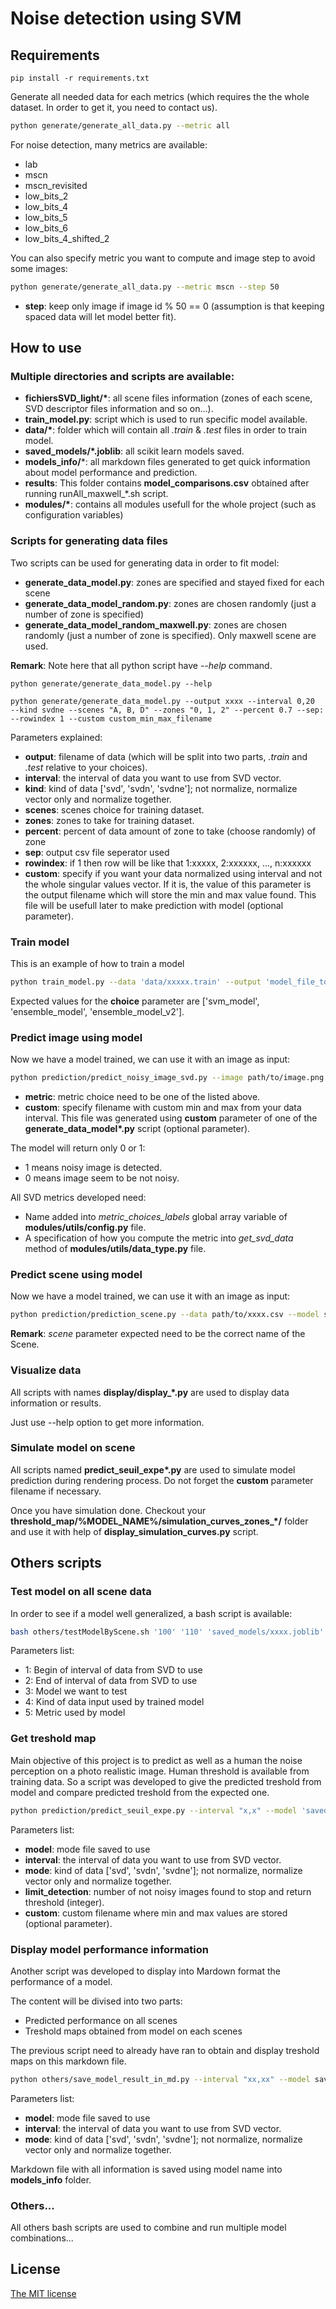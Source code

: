 # Noise detection using SVM

## Requirements

```
pip install -r requirements.txt
```

Generate all needed data for each metrics (which requires the the whole dataset. In order to get it, you need to contact us).

```bash
python generate/generate_all_data.py --metric all
```

For noise detection, many metrics are available:
- lab
- mscn
- mscn_revisited
- low_bits_2
- low_bits_4
- low_bits_5
- low_bits_6
- low_bits_4_shifted_2

You can also specify metric you want to compute and image step to avoid some images:
```bash
python generate/generate_all_data.py --metric mscn --step 50
```

- **step**: keep only image if image id % 50 == 0 (assumption is that keeping spaced data will let model better fit).

## How to use

### Multiple directories and scripts are available:


- **fichiersSVD_light/\***: all scene files information (zones of each scene, SVD descriptor files information and so on...).
- **train_model.py**: script which is used to run specific model available.
- **data/\***: folder which will contain all *.train* & *.test* files in order to train model.
- **saved_models/*.joblib**: all scikit learn models saved.
- **models_info/***: all markdown files generated to get quick information about model performance and prediction. 
- **results**: This folder contains **model_comparisons.csv** obtained after running runAll_maxwell_*.sh script.
- **modules/\***: contains all modules usefull for the whole project (such as configuration variables)

### Scripts for generating data files

Two scripts can be used for generating data in order to fit model:
- **generate_data_model.py**: zones are specified and stayed fixed for each scene
- **generate_data_model_random.py**: zones are chosen randomly (just a number of zone is specified)
- **generate_data_model_random_maxwell.py**: zones are chosen randomly (just a number of zone is specified). Only maxwell scene are used.


**Remark**: Note here that all python script have *--help* command.

```
python generate/generate_data_model.py --help

python generate/generate_data_model.py --output xxxx --interval 0,20  --kind svdne --scenes "A, B, D" --zones "0, 1, 2" --percent 0.7 --sep: --rowindex 1 --custom custom_min_max_filename
```

Parameters explained:
- **output**: filename of data (which will be split into two parts, *.train* and *.test* relative to your choices).
- **interval**: the interval of data you want to use from SVD vector.
- **kind**: kind of data ['svd', 'svdn', 'svdne']; not normalize, normalize vector only and normalize together.
- **scenes**: scenes choice for training dataset.
- **zones**: zones to take for training dataset.
- **percent**: percent of data amount of zone to take (choose randomly) of zone
- **sep**: output csv file seperator used
- **rowindex**: if 1 then row will be like that 1:xxxxx, 2:xxxxxx, ..., n:xxxxxx
- **custom**: specify if you want your data normalized using interval and not the whole singular values vector. If it is, the value of this parameter is the output filename which will store the min and max value found. This file will be usefull later to make prediction with model (optional parameter).

### Train model

This is an example of how to train a model

```bash
python train_model.py --data 'data/xxxxx.train' --output 'model_file_to_save' --choice 'model_choice'
```

Expected values for the **choice** parameter are ['svm_model', 'ensemble_model', 'ensemble_model_v2'].

### Predict image using model

Now we have a model trained, we can use it with an image as input:

```bash
python prediction/predict_noisy_image_svd.py --image path/to/image.png --interval "x,x" --model saved_models/xxxxxx.joblib --metric 'lab' --mode 'svdn' --custom 'min_max_filename'
```

- **metric**: metric choice need to be one of the listed above.
- **custom**: specify filename with custom min and max from your data interval. This file was generated using **custom** parameter of one of the **generate_data_model\*.py** script (optional parameter).

The model will return only 0 or 1:
- 1 means noisy image is detected.
- 0 means image seem to be not noisy.

All SVD metrics developed need:
- Name added into *metric_choices_labels* global array variable of **modules/utils/config.py** file.
- A specification of how you compute the metric into *get_svd_data* method of **modules/utils/data_type.py** file.

### Predict scene using model

Now we have a model trained, we can use it with an image as input:

```bash
python prediction/prediction_scene.py --data path/to/xxxx.csv --model saved_model/xxxx.joblib --output xxxxx --scene xxxx
```
**Remark**: *scene* parameter expected need to be the correct name of the Scene.

### Visualize data

All scripts with names **display/display_\*.py** are used to display data information or results.

Just use --help option to get more information.

### Simulate model on scene

All scripts named **predict_seuil_expe\*.py** are used to simulate model prediction during rendering process. Do not forget the **custom** parameter filename if necessary.

Once you have simulation done. Checkout your **threshold_map/%MODEL_NAME%/simulation\_curves\_zones\_\*/** folder and use it with help of **display_simulation_curves.py** script.

## Others scripts

### Test model on all scene data

In order to see if a model well generalized, a bash script is available:

```bash
bash others/testModelByScene.sh '100' '110' 'saved_models/xxxx.joblib' 'svdne' 'lab'
```

Parameters list:
- 1: Begin of interval of data from SVD to use
- 2: End of interval of data from SVD to use
- 3: Model we want to test
- 4: Kind of data input used by trained model
- 5: Metric used by model


### Get treshold map

Main objective of this project is to predict as well as a human the noise perception on a photo realistic image. Human threshold is available from training data. So a script was developed to give the predicted treshold from model and compare predicted treshold from the expected one.

```bash
python prediction/predict_seuil_expe.py --interval "x,x" --model 'saved_models/xxxx.joblib' --mode ["svd", "svdn", "svdne"] --metric ['lab', 'mscn', ...] --limit_detection xx --custom 'custom_min_max_filename'
```

Parameters list:
- **model**: mode file saved to use
- **interval**: the interval of data you want to use from SVD vector.
- **mode**: kind of data ['svd', 'svdn', 'svdne']; not normalize, normalize vector only and normalize together.
- **limit_detection**: number of not noisy images found to stop and return threshold (integer).
- **custom**: custom filename where min and max values are stored (optional parameter).

### Display model performance information

Another script was developed to display into Mardown format the performance of a model.

The content will be divised into two parts:
- Predicted performance on all scenes
- Treshold maps obtained from model on each scenes

The previous script need to already have ran to obtain and display treshold maps on this markdown file.

```bash
python others/save_model_result_in_md.py --interval "xx,xx" --model saved_models/xxxx.joblib --mode ["svd", "svdn", "svdne"] --metric ['lab', 'mscn']
```

Parameters list:
- **model**: mode file saved to use
- **interval**: the interval of data you want to use from SVD vector.
- **mode**: kind of data ['svd', 'svdn', 'svdne']; not normalize, normalize vector only and normalize together.

Markdown file with all information is saved using model name into **models_info** folder.

### Others...

All others bash scripts are used to combine and run multiple model combinations...

## License

[The MIT license](https://github.com/prise-3d/Thesis-NoiseDetection-attributes/blob/master/LICENSE)
